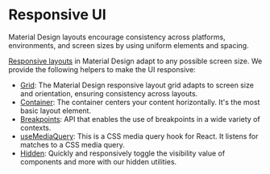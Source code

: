 # Responsive UI

<p class="description">Material Design layouts encourage consistency across platforms, environments, and screen sizes by using uniform elements and spacing.</p>

[Responsive layouts](https://material.io/design/layout/responsive-layout-grid.html) in Material Design adapt to any possible screen size.
We provide the following helpers to make the UI responsive:

- [Grid](/components/grid/): The Material Design responsive layout grid adapts to screen size and orientation, ensuring consistency across layouts.
- [Container](/components/container/): The container centers your content horizontally. It's the most basic layout element.
- [Breakpoints](/customization/breakpoints/): API that enables the use of breakpoints in a wide variety of contexts.
- [useMediaQuery](/components/use-media-query/): This is a CSS media query hook for React. It listens for matches to a CSS media query.
- [Hidden](/components/hidden/):
Quickly and responsively toggle the visibility value of components and more with our hidden utilities.
